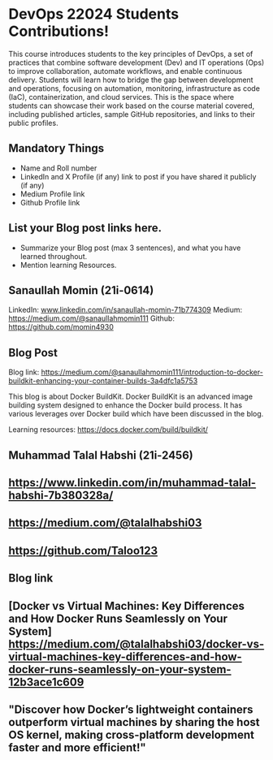 # DevOps 22024 Students Contributions! 

This course introduces students to the key principles of DevOps, a set of practices that combine software development (Dev) and IT operations (Ops) to improve collaboration, automate workflows, and enable continuous delivery. Students will learn how to bridge the gap between development and operations, focusing on automation, monitoring, infrastructure as code (IaC), containerization, and cloud services. This is the space where students can showcase their work based on the course material covered, including published articles, sample GitHub repositories, and links to their public profiles.

## Mandatory Things
- Name and Roll number
- LinkedIn and X Profile (if any) link to post if you have shared it publicly (if any)
- Medium Profile link
- Github Profile link

## List your Blog post links here.
- Summarize your Blog post (max 3 sentences), and what you have learned throughout.
- Mention learning Resources. 

## Sanaullah Momin (21i-0614)

LinkedIn: www.linkedin.com/in/sanaullah-momin-71b774309
Medium: https://medium.com/@sanaullahmomin111
Github: https://github.com/momin4930

## Blog Post
Blog link: https://medium.com/@sanaullahmomin111/introduction-to-docker-buildkit-enhancing-your-container-builds-3a4dfc1a5753

This blog is about Docker BuildKit. Docker BuildKit is an advanced image building system designed to enhance the Docker build process. It has various leverages over Docker build which have been discussed in the blog.

Learning resources: https://docs.docker.com/build/buildkit/

## Muhammad Talal Habshi (21i-2456)
## https://www.linkedin.com/in/muhammad-talal-habshi-7b380328a/
## https://medium.com/@talalhabshi03
## https://github.com/Taloo123
## Blog link
## [Docker vs Virtual Machines: Key Differences and How Docker Runs Seamlessly on Your System] https://medium.com/@talalhabshi03/docker-vs-virtual-machines-key-differences-and-how-docker-runs-seamlessly-on-your-system-12b3ace1c609

## "Discover how Docker’s lightweight containers outperform virtual machines by sharing the host OS kernel, making cross-platform development faster and more efficient!"